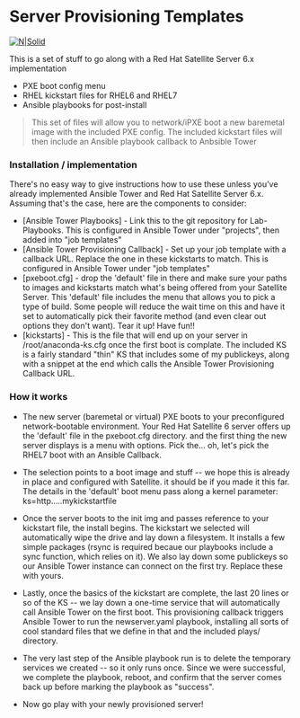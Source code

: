 # Server Provisioning Templates

[![N|Solid](http://gokev.com/GoKEVicon300.png)](https://goKev.com)

This is a set of stuff to go along with a Red Hat Satellite Server 6.x implementation
  - PXE boot config menu
  - RHEL kickstart files for RHEL6 and RHEL7
  - Ansible playbooks for post-install

> This set of files will allow you to network/iPXE boot a new baremetal image with the included PXE config.  The included kickstart files will then include an Ansible playbook callback to Anbsible Tower

### Installation / implementation

There's no easy way to give instructions how to use these unless you've already implemented Ansible Tower and Red Hat Satellite Server 6.x.  Assuming that's the case, here are the components to consider:

* [Ansible Tower Playbooks] - Link this to the git repository for Lab-Playbooks.  This is configured in Ansible Tower under "projects", then added into "job templates"
* [Ansible Tower Provisioning Callback] - Set up your job template with a callback URL.  Replace the one in these kickstarts to match.  This is configured in Ansible Tower under "job templates"
* [pxeboot.cfg] - drop the 'default' file in there and make sure your paths to images and kickstarts match what's being offered from your Satellite Server.  This 'default' file includes the menu that allows you to pick a type of build.  Some people will reduce the wait time on this and have it set to automatically pick their favorite method (and even clear out options they don't want).  Tear it up!  Have fun!!
* [kickstarts] - This is the file that will end up on your server in /root/anaconda-ks.cfg once the first boot is complate.  The included KS is a fairly standard "thin" KS that includes some of my publickeys, along with a snippet at the end which calls the Ansible Tower Provisioning Callback URL.

### How it works

* The new server (baremetal or virtual) PXE boots to your preconfigured network-bootable environment.  Your Red Hat Satellite 6 server offers up the 'default' file in the pxeboot.cfg directory. and the first thing the new server displays is a menu with options.  Pick the... oh, let's pick the RHEL7 boot with an Ansible Callback.

* The selection points to a boot image and stuff -- we hope this is already in place and configured with Satellite.  it should be if you made it this far.  The details in the 'default' boot menu pass along a kernel parameter:  ks=http.....mykickstartfile

* Once the server boots to the init img and passes reference to your kickstart file, the install begins.  The kickstart we selected will automatically wipe the drive and lay down a filesystem.  It installs a few simple packages (rsync is required becaue our playbooks include a sync function, which relies on it).  We also lay down some publickeys so our Ansible Tower instance can connect on the first try.  Replace these with yours.

* Lastly, once the basics of the kickstart are complete, the last 20 lines or so of the KS -- we lay down a one-time service that will automatically call Ansible Tower on the first boot.  This provisioning callback triggers Ansible Tower to run the newserver.yaml playbook, installing all sorts of cool standard files that we define in that and the included plays/ directory.

* The very last step of the Ansible playbook run is to delete the temporary services we created -- so it only runs once.  Since we were successful, we complete the playbook, reboot, and confirm that the server comes back up before marking the playbook as "success".

* Now go play with your newly provisioned server!




